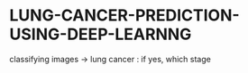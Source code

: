 # LUNG-CANCER-PREDICTION-USING-DEEP-LEARNNG
classifying images -> lung cancer : if yes, which stage
